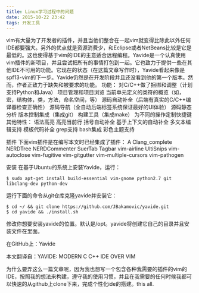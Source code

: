 ```yaml
---
title: Linux学习过程中的问题
date: 2015-10-22 23:42
tags: 开发工具
---
```


vim有大量为了开发者的插件，并且当他们整合在一起vim就变得比除此以外任何IDE都要强大。另外的优点就是资源消费少，和Eclipse或者NetBeans比较是它是最低的。这也使得基于vim的IDE的主意适合远程编程。Yavide是一个认真使用vim插件的新项目，并且尝试把所有的事情打包到一起。它也致力于提供一些在其他IDE不可用的功能。它现在的状态（在这篇文章写作时），Yavide看起来像是spf13-vim的下一步。Yavide仍然是在开发阶段并且还没看到他的第一个版本。然而，作者正致力于缺失和被要求的功能。
功能：
对C/C++做了捆绑和调整（计划支持Python和Java）
项目管理和项目浏览
当前单元定义的类符的概览（如，宏，结构体，类，方法，命名空间，等）
源码自动补全（后端有真实的C/C++编译器检查正确性）
源码导航（全自动后端标签系统保证最好的UI体验）
源码静态分析
版本控制集成（集成git）
构建工具（集成make）
为不同的操作定制快捷键
其他特性：
                语法高亮
                高亮当前行
                括号自动补全
                基于上下文的自动补全
                多文本编辑支持
                模板代码补全
                grep支持
                bash集成
                彩色主题支持

插件
下面vim插件是在编写本文时已经集成了插件：
A
Clang_complete
NERDTree
NERDCommenter
SuerTab
Tagbar
vim-airline
UltiSnips
vim-autoclose
vim-fugitive
vim-gitgutter
vim-multiple-cursors
vim-pathogen

安装
在基于Ubuntu的系统上安装Yavide，运行：
```
$ sudo apt-get install build-essential vim-gnome python2.7 git libclang-dev python-dev 
``` 

运行下面的命令从git仓库克隆yavide并安装它：
```
$ cd ~/ && git clone https://github.com/JBakamovic/yavide.git  
$ cd yavide && ./install.sh  
```

修改你想要安装yavide的位置。默认是/opt。yavide将创建它自己的目录并且安装文件在里面。

在GitHub上：Yavide

本文翻译自：YAVIDE: MODERN C C++ IDE OVER VIM

为什么要弄这么一篇文章呢，因为我也想写一个包含各种我需要的插件的vim的IDE，按照我的想法来构建，遵守我的使用习惯，并且在我需要的任何时候我都可以快速的从github上clone下来，完成个性化ide的搭建。this all.